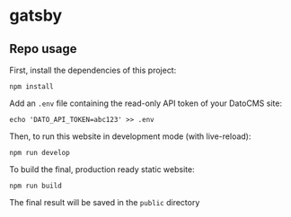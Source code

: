 # gatsby

## Repo usage

First, install the dependencies of this project:

```
npm install
```

Add an `.env` file containing the read-only API token of your DatoCMS site:

```
echo 'DATO_API_TOKEN=abc123' >> .env
```

Then, to run this website in development mode (with live-reload):

```
npm run develop
```

To build the final, production ready static website:

```
npm run build
```

The final result will be saved in the `public` directory
